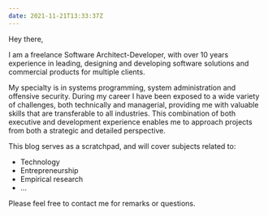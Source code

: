 ```yaml
---
date: 2021-11-21T13:33:37Z
---
```


Hey there,  

I am a freelance Software Architect-Developer, with over 10 years experience in leading, designing and developing software solutions and commercial products for multiple clients.

My specialty is in systems programming, system administration and offensive security. During my career I have been exposed to a wide variety of challenges, both technically and managerial, providing me with valuable skills that are transferable to all industries. This combination of both executive and development experience enables me to approach projects from both a strategic and detailed perspective.

This blog serves as a scratchpad, and will cover subjects related to:

* Technology
* Entrepreneurship
* Empirical research
* ...

Please feel free to contact me for remarks or questions.
